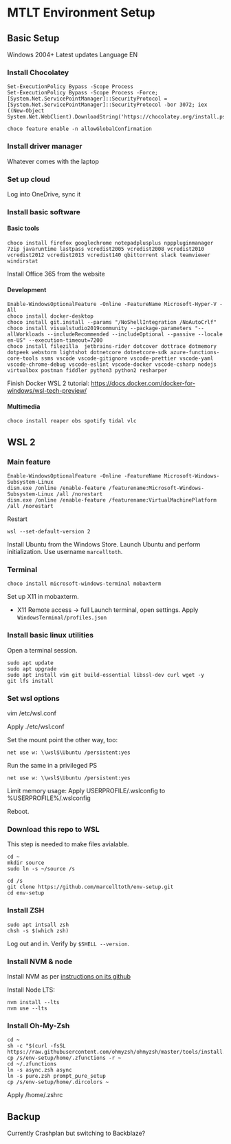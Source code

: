 # MTLT Environment Setup

## Basic Setup

Windows 2004+
Latest updates
Language EN


### Install Chocolatey

```
Set-ExecutionPolicy Bypass -Scope Process
Set-ExecutionPolicy Bypass -Scope Process -Force; [System.Net.ServicePointManager]::SecurityProtocol = [System.Net.ServicePointManager]::SecurityProtocol -bor 3072; iex ((New-Object System.Net.WebClient).DownloadString('https://chocolatey.org/install.ps1'))

choco feature enable -n allowGlobalConfirmation
```

### Install driver manager

Whatever comes with the laptop

### Set up cloud

Log into OneDrive, sync it

### Install basic software

#### Basic tools

``` 
choco install firefox googlechrome notepadplusplus npppluginmanager 7zip javaruntime lastpass vcredist2005 vcredist2008 vcredist2010 vcredist2012 vcredist2013 vcredist140 qbittorrent slack teamviewer windirstat
```

Install Office 365 from the website

#### Development

```
Enable-WindowsOptionalFeature -Online -FeatureName Microsoft-Hyper-V -All
choco install docker-desktop
choco install git.install --params "/NoShellIntegration /NoAutoCrlf"
choco install visualstudio2019community --package-parameters "--allWorkloads --includeRecommended --includeOptional --passive --locale en-US" --execution-timeout=7200
choco install filezilla  jetbrains-rider dotcover dottrace dotmemory dotpeek webstorm lightshot dotnetcore dotnetcore-sdk azure-functions-core-tools ssms vscode vscode-gitignore vscode-prettier vscode-yaml vscode-chrome-debug vscode-eslint vscode-docker vscode-csharp nodejs virtualbox postman fiddler python3 python2 resharper
```

Finish Docker WSL 2 tutorial: https://docs.docker.com/docker-for-windows/wsl-tech-preview/


#### Multimedia

```
choco install reaper obs spotify tidal vlc
```

## WSL 2

### Main feature

```
Enable-WindowsOptionalFeature -Online -FeatureName Microsoft-Windows-Subsystem-Linux
dism.exe /online /enable-feature /featurename:Microsoft-Windows-Subsystem-Linux /all /norestart
dism.exe /online /enable-feature /featurename:VirtualMachinePlatform /all /norestart
```

Restart

```
wsl --set-default-version 2
```

Install Ubuntu from the Windows Store.
Launch Ubuntu and perform initialization. Use username `marcelltoth`.

### Terminal

```
choco install microsoft-windows-terminal mobaxterm
```

Set up X11 in mobaxterm.
 - X11 Remote access -> full
Launch terminal, open settings.
Apply `WindowsTerminal/profiles.json`

### Install basic linux utilities

Open a terminal session.
```
sudo apt update
sudo apt upgrade
sudo apt install vim git build-essential libssl-dev curl wget -y
git lfs install
```


### Set wsl options

vim /etc/wsl.conf

Apply ./etc/wsl.conf

Set the mount point the other way, too:
```
net use w: \\wsl$\Ubuntu /persistent:yes
```
Run the same in a privileged PS
```
net use w: \\wsl$\Ubuntu /persistent:yes
```

Limit memory usage:
Apply USERPROFILE/.wslconfig to %USERPROFILE%/.wslconfig

Reboot.

### Download this repo to WSL

This step is needed to make files avialable.
```
cd ~
mkdir source
sudo ln -s ~/source /s
```
```
cd /s
git clone https://github.com/marcelltoth/env-setup.git
cd env-setup
```

### Install ZSH

```
sudo apt intsall zsh
chsh -s $(which zsh)
```
Log out and in.
Verify by `$SHELL --version`.


### Install NVM & node

Install NVM as per [instructions on its github](https://github.com/nvm-sh/nvm#installing-and-updating)

Install Node LTS:
```
nvm install --lts
nvm use --lts
```

### Install Oh-My-Zsh

```
cd ~
sh -c "$(curl -fsSL https://raw.githubusercontent.com/ohmyzsh/ohmyzsh/master/tools/install.sh)"
cp /s/env-setup/home/.zfunctions -r ~
cd ~/.zfunctions
ln -s async.zsh async
ln -s pure.zsh prompt_pure_setup
cp /s/env-setup/home/.dircolors ~
```

Apply /home/.zshrc


## Backup

Currently Crashplan but switching to Backblaze?

